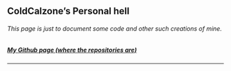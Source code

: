 <section id="main_content">
        <h1 id="coldcalzones-personal-hell">ColdCalzone’s Personal hell</h1>
	<h6 id="this-page-is-just-to-document-some-code-and-other-such-creations-of-mine">This page is just to document some code and other such creations of mine.</h6>
	<h5 id="my-github-page-where-the-repositories-are"><a href="https://github.com/ColdCalzone">My Github page (where the repositories are)</a></h5>
	<hr>

	
</section>
<script>
	// https://www.codeproject.com/Tips/1263247/How-to-Open-a-JSON-File-in-JavaScript-for-Web
	function loadJSON(callback) {
                    var xobj = new XMLHttpRequest();
                    xobj.overrideMimeType("application/json");

                    xobj.onreadystatechange = function () {
                            if (xobj.readyState == 4 && xobj.status == "200") {
                                // Required use of an anonymous callback as .open will NOT return 
                                // a value but simply returns undefined in asynchronous mode
                                callback(xobj.responseText);
                            } else {
                                callback("[{\"Nothing\"}]");
                            }
                        };

                    xobj.open('GET', 'projects.json', true);
                    // Maybe you require use of an unknown origin.
                    /*xobj.setRequestHeader("Access-Control-Allow-Origin","*");*/
                    xobj.send(null);  
                };
            var projects = []
            loadJSON(function(response) {
                    projects = response
                });
	    console.log(projects);
</script>
